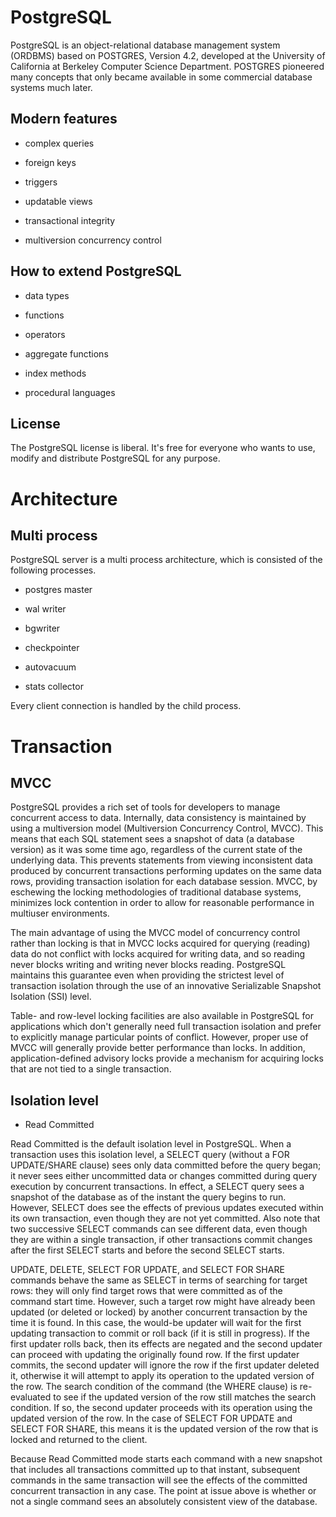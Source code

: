 
PostgreSQL
==========

PostgreSQL is an object-relational database management system (ORDBMS) based on POSTGRES, Version 4.2, developed at the University of California at Berkeley Computer Science Department.
POSTGRES pioneered many concepts that only became available in some commercial database systems much later.

Modern features
-------------------

  * complex queries

  * foreign keys

  * triggers

  * updatable views

  * transactional integrity

  * multiversion concurrency control


How to extend PostgreSQL
------------------------

  * data types

  * functions

  * operators

  * aggregate functions

  * index methods

  * procedural languages


License
-------

The PostgreSQL license is liberal. It's free for everyone who wants to use, modify and distribute PostgreSQL for any purpose.


Architecture
============

Multi process
-------------

PostgreSQL server is a multi process architecture, which is consisted of the following processes.

  * postgres master

  * wal writer

  * bgwriter

  * checkpointer

  * autovacuum

  * stats collector

Every client connection is handled by the child process.


Transaction
===========

MVCC
----

PostgreSQL provides a rich set of tools for developers to manage concurrent access to data. Internally, data consistency is maintained by using a multiversion model (Multiversion Concurrency Control, MVCC).
This means that each SQL statement sees a snapshot of data (a database version) as it was some time ago, regardless of the current state of the underlying data.
This prevents statements from viewing inconsistent data produced by concurrent transactions performing updates on the same data rows, providing transaction isolation for each database session. MVCC, by eschewing the locking methodologies of traditional database systems, minimizes lock contention in order to allow for reasonable performance in multiuser environments.

The main advantage of using the MVCC model of concurrency control rather than locking is that in MVCC locks acquired for querying (reading) data do not conflict with locks acquired for writing data, and so reading never blocks writing and writing never blocks reading. PostgreSQL maintains this guarantee even when providing the strictest level of transaction isolation through the use of an innovative Serializable Snapshot Isolation (SSI) level.

Table- and row-level locking facilities are also available in PostgreSQL for applications which don't generally need full transaction isolation and prefer to explicitly manage particular points of conflict. However, proper use of MVCC will generally provide better performance than locks. In addition, application-defined advisory locks provide a mechanism for acquiring locks that are not tied to a single transaction.


Isolation level
---------------

  * Read Committed

Read Committed is the default isolation level in PostgreSQL. When a transaction uses this isolation level, a SELECT query (without a FOR UPDATE/SHARE clause) sees only data committed before the query began; it never sees either uncommitted data or changes committed during query execution by concurrent transactions.
In effect, a SELECT query sees a snapshot of the database as of the instant the query begins to run. However, SELECT does see the effects of previous updates executed within its own transaction, even though they are not yet committed. Also note that two successive SELECT commands can see different data, even though they are within a single transaction, if other transactions commit changes after the first SELECT starts and before the second SELECT starts.


UPDATE, DELETE, SELECT FOR UPDATE, and SELECT FOR SHARE commands behave the same as SELECT in terms of searching for target rows: they will only find target rows that were committed as of the command start time.
However, such a target row might have already been updated (or deleted or locked) by another concurrent transaction by the time it is found.
In this case, the would-be updater will wait for the first updating transaction to commit or roll back (if it is still in progress).
If the first updater rolls back, then its effects are negated and the second updater can proceed with updating the originally found row.
If the first updater commits, the second updater will ignore the row if the first updater deleted it, otherwise it will attempt to apply its operation to the updated version of the row. The search condition of the command (the WHERE clause) is re-evaluated to see if the updated version of the row still matches the search condition. If so, the second updater proceeds with its operation using the updated version of the row. In the case of SELECT FOR UPDATE and SELECT FOR SHARE, this means it is the updated version of the row that is locked and returned to the client.

Because Read Committed mode starts each command with a new snapshot that includes all transactions committed up to that instant, subsequent commands in the same transaction will see the effects of the committed concurrent transaction in any case. The point at issue above is whether or not a single command sees an absolutely consistent view of the database.
